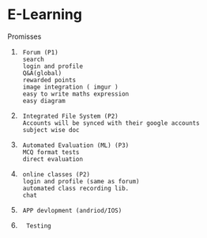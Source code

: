 # E-Learning

Promisses
  1.      Forum (P1)
          search  
          login and profile
          Q&A(global)
          rewarded points
          image integration ( imgur )
          easy to write maths expression
          easy diagram
       
  2.      Integrated File System (P2)
          Accounts will be synced with their google accounts
          subject wise doc
          
  3.      Automated Evaluation (ML) (P3)
          MCQ format tests
          direct evaluation
          
  4.      online classes (P2)
          login and profile (same as forum)
          automated class recording lib. 
          chat
  5.      APP devlopment (andriod/IOS)

  6.       Testing
